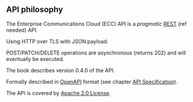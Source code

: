 ## API philosophy

The Enterprise Communications Cloud (ECC) API is a _pragmatic_ [REST](https://en.wikipedia.org/wiki/Representational_state_transfer) (ref needed) API.

Using HTTP over TLS with JSON payload.

POST/PATCH/DELETE operations are asynchronous (returns 202) and will eventually be executed.

The book describes version 0.4.0 of the API. 

Formally described in [OpenAPI](https://github.com/OAI/OpenAPI-Specification) format (see chapter [API Specification](swagger_specification.md)).

The API is covered by [Apache 2.0 License](license.md).



